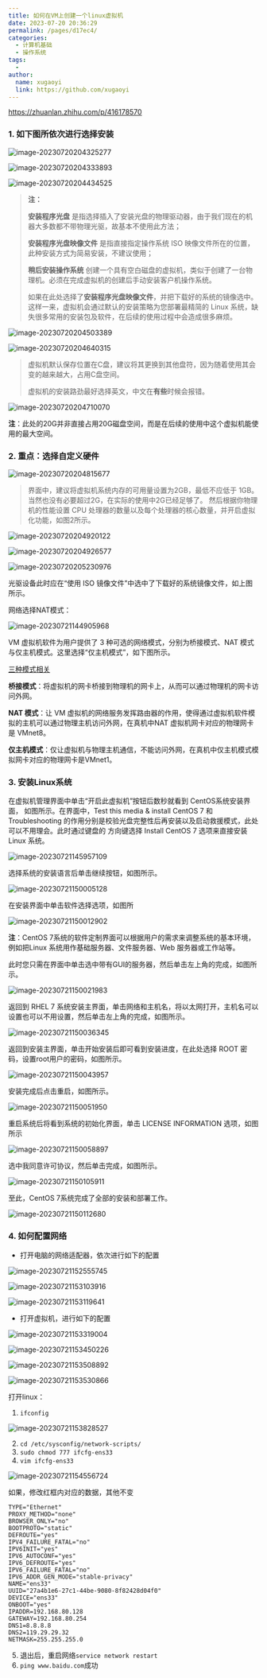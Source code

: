 ```yaml
---
title: 如何在VM上创建一个linux虚拟机
date: 2023-07-20 20:36:29
permalink: /pages/d17ec4/
categories:
  - 计算机基础
  - 操作系统
tags:
  - 
author: 
  name: xugaoyi
  link: https://github.com/xugaoyi
---
```

https://zhuanlan.zhihu.com/p/416178570



### 1. 如下图所依次进行选择安装

![image-20230720204325277](https://2290653824-github-io.oss-cn-hangzhou.aliyuncs.com/image-20230720204325277.png)



![image-20230720204333893](https://2290653824-github-io.oss-cn-hangzhou.aliyuncs.com/image-20230720204333893.png)





![image-20230720204434525](https://2290653824-github-io.oss-cn-hangzhou.aliyuncs.com/image-20230720204434525.png)

> **注：**
>
> **安装程序光盘** 是指选择插入了安装光盘的物理驱动器，由于我们现在的机器大多数都不带物理光驱，故基本不使用此方法；
>
> **安装程序光盘映像文件** 是指直接指定操作系统 ISO 映像文件所在的位置，此种安装方式为简易安装，不建议使用；
>
> **稍后安装操作系统** 创建一个具有空白磁盘的虚拟机，类似于创建了一台物理机。必须在完成虚拟机的创建后手动安装客户机操作系统。
>
> 如果在此处选择了**安装程序光盘映像文件**，并把下载好的系统的镜像选中。这样一来，虚拟机会通过默认的安装策略为您部署最精简的 Linux 系统，缺失很多常用的安装包及软件，在后续的使用过程中会造成很多麻烦。
>
> 



![image-20230720204503389](https://2290653824-github-io.oss-cn-hangzhou.aliyuncs.com/image-20230720204503389.png)



![image-20230720204640315](https://2290653824-github-io.oss-cn-hangzhou.aliyuncs.com/image-20230720204640315.png)

> 虚拟机默认保存位置在C盘，建议将其更换到其他盘符，因为随着使用其会变的越来越大，占用C盘空间。
>
> 虚拟机的安装路劲最好选择英文，中文在**有些**时候会报错。





![image-20230720204710070](https://2290653824-github-io.oss-cn-hangzhou.aliyuncs.com/image-20230720204710070.png)

**注**：此处的20G并非直接占用20G磁盘空间，而是在后续的使用中这个虚拟机能使用的最大空间。



### 2. 重点：选择自定义硬件



![image-20230720204815677](https://2290653824-github-io.oss-cn-hangzhou.aliyuncs.com/image-20230720204815677.png)



> 界面中，建议将虚拟机系统内存的可用量设置为2GB，最低不应低于 1GB。当然也没有必要超过2G，在实际的使用中2G已经足够了。 然后根据你物理机的性能设置 CPU 处理器的数量以及每个处理器的核心数量，并开启虚拟化功能，如图2所示。

![image-20230720204920122](https://2290653824-github-io.oss-cn-hangzhou.aliyuncs.com/image-20230720204920122.png)



![image-20230720204926577](https://2290653824-github-io.oss-cn-hangzhou.aliyuncs.com/image-20230720204926577.png)



![image-20230720205230976](https://2290653824-github-io.oss-cn-hangzhou.aliyuncs.com/image-20230720205230976.png)

光驱设备此时应在“使用 ISO 镜像文件”中选中了下载好的系统镜像文件，如上图所示。



网络选择NAT模式：

![image-20230721144905968](https://2290653824-github-io.oss-cn-hangzhou.aliyuncs.com/image-20230721144905968.png)





VM 虚拟机软件为用户提供了 3 种可选的网络模式，分别为桥接模式、NAT 模式与仅主机模式。这里选择“仅主机模式”，如下图所示。

[三种模式相关](https://blog.51cto.com/u_15169172/2710721)

**桥接模式**：将虚拟机的网卡桥接到物理机的网卡上，从而可以通过物理机的网卡访问外网。

**NAT 模式**：让 VM 虚拟机的网络服务发挥路由器的作用，使得通过虚拟机软件模拟的主机可以通过物理主机访问外网，在真机中NAT 虚拟机网卡对应的物理网卡是 VMnet8。

**仅主机模式**：仅让虚拟机与物理主机通信，不能访问外网，在真机中仅主机模式模拟网卡对应的物理网卡是VMnet1。



### 3. 安装Linux系统

在虚拟机管理界面中单击“开启此虚拟机”按钮后数秒就看到 CentOS系统安装界面， 如图所示。在界面中，Test this media & install CentOS 7 和 Troubleshooting 的作用分别是校验光盘完整性后再安装以及启动救援模式，此处可以不用理会。此时通过键盘的 方向键选择 Install CentOS 7 选项来直接安装 Linux 系统。

![image-20230721145957109](https://2290653824-github-io.oss-cn-hangzhou.aliyuncs.com/image-20230721145957109.png)

选择系统的安装语言后单击继续按钮，如图所示。

![image-20230721150005128](https://2290653824-github-io.oss-cn-hangzhou.aliyuncs.com/image-20230721150005128.png)

在安装界面中单击软件选择选项，如图所

![image-20230721150012902](https://2290653824-github-io.oss-cn-hangzhou.aliyuncs.com/image-20230721150012902.png)

**注**：CentOS 7系统的软件定制界面可以根据用户的需求来调整系统的基本环境，例如把Linux 系统用作基础服务器、文件服务器、Web 服务器或工作站等。

此时您只需在界面中单击选中带有GUI的服务器，然后单击左上角的完成，如图所示。

![image-20230721150021983](https://2290653824-github-io.oss-cn-hangzhou.aliyuncs.com/image-20230721150021983.png)

返回到 RHEL 7 系统安装主界面，单击网络和主机名，将以太网打开，主机名可以设置也可以不用设置，然后单击左上角的完成，如图所示。

![image-20230721150036345](https://2290653824-github-io.oss-cn-hangzhou.aliyuncs.com/image-20230721150036345.png)

返回到安装主界面，单击开始安装后即可看到安装进度，在此处选择 ROOT 密码，设置root用户的密码，如图所示。

![image-20230721150043957](https://2290653824-github-io.oss-cn-hangzhou.aliyuncs.com/image-20230721150043957.png)

安装完成后点击重启，如图所示。

![image-20230721150051950](https://2290653824-github-io.oss-cn-hangzhou.aliyuncs.com/image-20230721150051950.png)

重启系统后将看到系统的初始化界面，单击 LICENSE INFORMATION 选项，如图所示

![image-20230721150058897](https://2290653824-github-io.oss-cn-hangzhou.aliyuncs.com/image-20230721150058897.png)

选中我同意许可协议，然后单击完成，如图所示。

![image-20230721150105911](https://2290653824-github-io.oss-cn-hangzhou.aliyuncs.com/image-20230721150105911.png)

至此，CentOS 7系统完成了全部的安装和部署工作。

![image-20230721150112680](https://2290653824-github-io.oss-cn-hangzhou.aliyuncs.com/image-20230721150112680.png)



### 4. 如何配置网络

- 打开电脑的网络适配器，依次进行如下的配置

![image-20230721152555745](https://2290653824-github-io.oss-cn-hangzhou.aliyuncs.com/image-20230721152555745.png)

![image-20230721153103916](https://2290653824-github-io.oss-cn-hangzhou.aliyuncs.com/image-20230721153103916.png)

![image-20230721153119641](https://2290653824-github-io.oss-cn-hangzhou.aliyuncs.com/image-20230721153119641.png)

- 打开虚拟机，进行如下的配置

![image-20230721153319004](https://2290653824-github-io.oss-cn-hangzhou.aliyuncs.com/image-20230721153319004.png)

![image-20230721153450226](https://2290653824-github-io.oss-cn-hangzhou.aliyuncs.com/image-20230721153450226.png)

![image-20230721153508892](https://2290653824-github-io.oss-cn-hangzhou.aliyuncs.com/image-20230721153508892.png)

![image-20230721153530866](https://2290653824-github-io.oss-cn-hangzhou.aliyuncs.com/image-20230721153530866.png)

打开linux：



1. `ifconfig`

![image-20230721153828527](https://2290653824-github-io.oss-cn-hangzhou.aliyuncs.com/image-20230721153828527.png)

2. `cd /etc/sysconfig/network-scripts/`
3. `sudo chmod 777 ifcfg-ens33 `
4. `vim ifcfg-ens33`

![image-20230721154556724](https://2290653824-github-io.oss-cn-hangzhou.aliyuncs.com/image-20230721154556724.png)

如果，修改红框内对应的数据，其他不变

```shell
TYPE="Ethernet"
PROXY_METHOD="none"
BROWSER_ONLY="no"
BOOTPROTO="static"
DEFROUTE="yes"
IPV4_FAILURE_FATAL="no"
IPV6INIT="yes"
IPV6_AUTOCONF="yes"
IPV6_DEFROUTE="yes"
IPV6_FAILURE_FATAL="no"
IPV6_ADDR_GEN_MODE="stable-privacy"
NAME="ens33"
UUID="27a4b1e6-27c1-44be-9080-8f82428d04f0"
DEVICE="ens33"
ONBOOT="yes"
IPADDR=192.168.80.128
GATEWAY=192.168.80.254
DNS1=8.8.8.8
DNS2=119.29.29.32
NETMASK=255.255.255.0
```

5. 退出后，重启网络`service network restart`
6. `ping www.baidu.com`成功